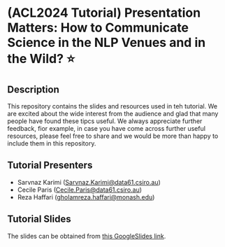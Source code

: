 # (ACL2024 Tutorial) Presentation Matters: How to Communicate Science in the NLP Venues and in the Wild? ⭐️

## Description
This repository contains the slides and resources used in teh tutorial. We are excited about the wide interest from the audience and glad that many people have found these tipcs useful. 
We always appreciate further feedback, fior example, in case you have come across further useful resources, please feel free to share and we would be more than happy to include them in this repository. 

## Tutorial Presenters
- Sarvnaz Karimi (Sarvnaz.Karimi@data61.csiro.au)
- Cecile Paris (Cecile.Paris@data61.csiro.au)
- Reza Haffari (gholamreza.haffari@monash.edu)

## Tutorial Slides
The slides can be obtained from [this GoogleSlides link](https://docs.google.com/presentation/d/1gZp95SPqX9JQUbhzF_amPQLhyPbDQk9z/edit?usp=sharing&ouid=113394830930190286342&rtpof=true&sd=true). 

